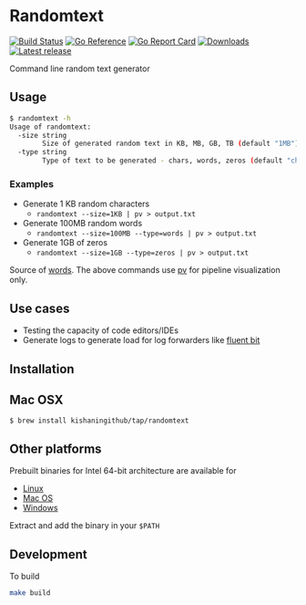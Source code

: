 # Randomtext

[![Build Status](https://github.com/kishaningithub/kafka-perf/actions/workflows/build.yml/badge.svg)](https://github.com/kishaningithub/randomtext/actions/workflows/build.yml)
[![Go Reference](https://pkg.go.dev/badge/github.com/kishaningithub/randomtext.svg)](https://pkg.go.dev/github.com/kishaningithub/randomtext)
[![Go Report Card](https://goreportcard.com/badge/github.com/kishaningithub/randomtext)](https://goreportcard.com/report/github.com/kishaningithub/randomtext)
[![Downloads](https://img.shields.io/github/downloads/kishaningithub/randomtext/latest/total.svg)](https://github.com/kishaningithub/randomtext/releases)
[![Latest release](https://img.shields.io/github/release/kishaningithub/randomtext.svg)](https://github.com/kishaningithub/randomtext/releases)

Command line random text generator

## Usage

```bash
$ randomtext -h
Usage of randomtext:
  -size string
        Size of generated random text in KB, MB, GB, TB (default "1MB")
  -type string
        Type of text to be generated - chars, words, zeros (default "chars")
```

### Examples

- Generate 1 KB random characters
  - `randomtext --size=1KB | pv > output.txt`
- Generate 100MB random words
  - `randomtext --size=100MB --type=words | pv > output.txt`
- Generate 1GB of zeros
  - `randomtext --size=1GB --type=zeros | pv > output.txt`

Source of [words](https://github.com/dwyl/english-words). The above commands use [pv](https://www.ivarch.com/programs/pv.shtml) for pipeline visualization only.

## Use cases

- Testing the capacity of code editors/IDEs
- Generate logs to generate load for log forwarders like [fluent bit](https://github.com/fluent/fluent-bit)

## Installation

## Mac OSX

```shell
$ brew install kishaningithub/tap/randomtext
```

## Other platforms
Prebuilt binaries for Intel 64-bit architecture are available for

- [Linux](https://github.com/kishaningithub/randomtext/releases/download/v1.0.0/randomtext_1.0.0_linux_amd64.tar.gz)
- [Mac OS](https://github.com/kishaningithub/randomtext/releases/download/v1.0.0/randomtext_1.0.0_darwin_amd64.tar.gz)
- [Windows](https://github.com/kishaningithub/randomtext/releases/download/v1.0.0/randomtext_1.0.0_windows_amd64.tar.gz)

Extract and add the binary in your `$PATH`

## Development

To build

```bash
make build
```
